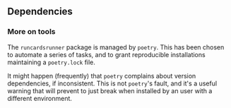 ## Dependencies

### More on tools

The `runcardsrunner` package is managed by `poetry`. This has been chosen to
automate a series of tasks, and to grant reproducible installations maintaining
a `poetry.lock` file.

It might happen (frequently) that `poetry` complains about version
dependencies, if inconsistent. This is not `poetry`'s fault, and it's a useful
warning that will prevent to just break when installed by an user with a
different environment.
